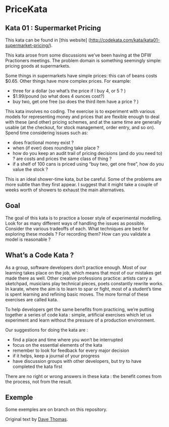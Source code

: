 # PriceKata

## Kata 01 :  Supermarket Pricing
This kata can be found in [this website]
(http://codekata.com/kata/kata01-supermarket-pricing/).


This kata arose from some discussions we’ve been having at the DFW Practioners
meetings. The problem domain is something seemingly simple: pricing goods at
supermarkets.


Some things in supermarkets have simple prices: this can of beans costs $0.65.
Other things have more complex prices. For example:

- three for a dollar (so what’s the price if I buy 4, or 5 ? )
- $1.99/pound (so what does 4 ounces cost?)
- buy two, get one free (so does the third item have a price ? )

This kata involves no coding. The exercise is to experiment with various models
for representing money and prices that are flexible enough to deal with these
(and other) pricing schemes, and at the same time are generally usable (at the
checkout, for stock management, order entry, and so on). Spend time considering
issues such as:


- does fractional money exist ?
- when (if ever) does rounding take place ?
- how do you keep an audit trail of pricing decisions (and do you need to) ?
are costs and prices the same class of thing ?
- if a shelf of 100 cans is priced using “buy two, get one free”, how do you
value the stock ?

This is an ideal shower-time kata, but be careful. Some of the problems are more
 subtle than they first appear. I suggest that it might take a couple of weeks
 worth of showers to exhaust the main alternatives.


## Goal
The goal of this kata is to practice a looser style of experimental modelling.
Look for as many different ways of handling the issues as possible. Consider the
various tradeoffs of each. What techniques are best for exploring these models ?
For recording them? How can you validate a model is reasonable ?

## What’s a Code Kata ?
As a group, software developers don’t practice enough. Most of our learning
takes place on the job, which means that most of our mistakes get made there as
well. Other creative professions practice: artists carry a sketchpad, musicians
play technical pieces, poets constantly rewrite works. In karate, where the aim
is to learn to spar or fight, most of a student’s time is spent learning and
refining basic moves. The more formal of these exercises are called kata.

To help developers get the same benefits from practicing, we’re putting together
a series of code kata : simple, artificial exercises which let us experiment
and learn without the pressure of a production environment.

Our suggestions for doing the kata are :
- find a place and time where you won’t be interrupted
- focus on the essential elements of the kata
- remember to look for feedback for every major decision
- if it helps, keep a journal of your progress
- have discussion groups with other developers, but try to have completed the kata first

There are no right or wrong answers in these kata : the benefit comes from the
process, not from the result.

## Exemple

Some exemples are on branch on this repository.


Original text by [Dave Thomas](http://pragdave.me/ "his website").
